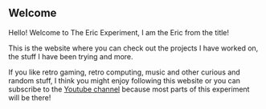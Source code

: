 ## Welcome

Hello! Welcome to The Eric Experiment, I am the Eric from the title!

This is the website where you can check out the projects I have worked on, the stuff I have been trying and more.

If you like retro gaming, retro computing, music and other curious and random stuff, I think you might enjoy following this website or you can subscribe to the <a href="https://www.youtube.com/user/EricMackrodt?sub_confirmation=1" target="_blank">Youtube channel</a>
because most parts of this experiment will be there!
